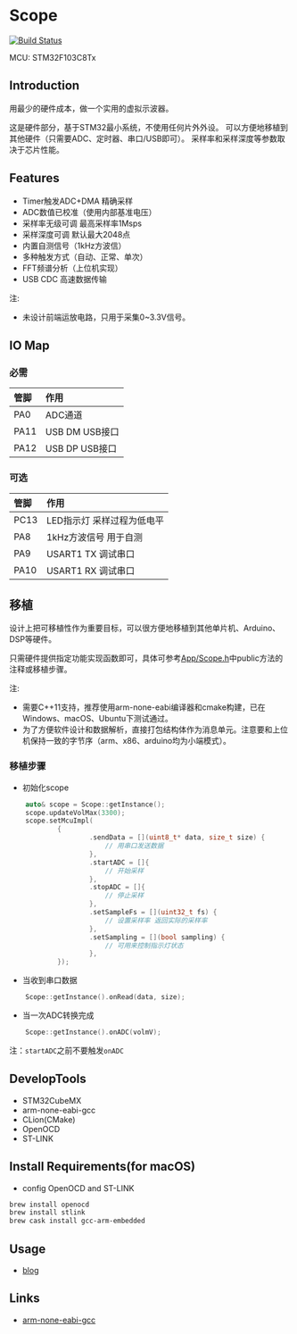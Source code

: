 # Scope

[![Build Status](https://github.com/shuai132/scope_mcu/workflows/build/badge.svg)](https://github.com/shuai132/scope_mcu/actions?workflow=build)

MCU: STM32F103C8Tx

## Introduction

用最少的硬件成本，做一个实用的虚拟示波器。

这是硬件部分，基于STM32最小系统，不使用任何片外外设。
可以方便地移植到其他硬件（只需要ADC、定时器、串口/USB即可）。
采样率和采样深度等参数取决于芯片性能。

## Features

* Timer触发ADC+DMA 精确采样
* ADC数值已校准（使用内部基准电压）
* 采样率无级可调 最高采样率1Msps
* 采样深度可调 默认最大2048点
* 内置自测信号（1kHz方波信）
* 多种触发方式（自动、正常、单次）
* FFT频谱分析（上位机实现）
* USB CDC 高速数据传输

注: 
* 未设计前端运放电路，只用于采集0~3.3V信号。

## IO Map

### 必需

| 管脚 | 作用 |
| :---- | :---- |
PA0  | ADC通道
PA11 | USB DM   USB接口
PA12 | USB DP   USB接口

### 可选

| 管脚 | 作用 |
| :---- | :---- |
PC13 | LED指示灯 采样过程为低电平
PA8  | 1kHz方波信号 用于自测
PA9  | USART1 TX 调试串口
PA10 | USART1 RX 调试串口

## 移植

设计上把可移植性作为重要目标，可以很方便地移植到其他单片机、Arduino、DSP等硬件。

只需硬件提供指定功能实现函数即可，具体可参考[App/Scope.h](App/Scope.h)中public方法的注释或移植步骤。

注: 
* 需要C++11支持，推荐使用arm-none-eabi编译器和cmake构建，已在Windows、macOS、Ubuntu下测试通过。
* 为了方便软件设计和数据解析，直接打包结构体作为消息单元。注意要和上位机保持一致的字节序（arm、x86、arduino均为小端模式）。

### 移植步骤

* 初始化scope
```cpp
    auto& scope = Scope::getInstance();
    scope.updateVolMax(3300);
    scope.setMcuImpl(
            {
                    .sendData = [](uint8_t* data, size_t size) {
                        // 用串口发送数据
                    },
                    .startADC = []{
                        // 开始采样
                    },
                    .stopADC = []{
                        // 停止采样
                    },
                    .setSampleFs = [](uint32_t fs) {
                        // 设置采样率 返回实际的采样率
                    },
                    .setSampling = [](bool sampling) {
                        // 可用来控制指示灯状态
                    },
            });
```
* 当收到串口数据
```cpp
    Scope::getInstance().onRead(data, size);
```
* 当一次ADC转换完成  
```cpp
    Scope::getInstance().onADC(volmV);
```
注：`startADC`之前不要触发`onADC`

## DevelopTools

* STM32CubeMX
* arm-none-eabi-gcc
* CLion(CMake)
* OpenOCD
* ST-LINK

## Install Requirements(for macOS)

* config OpenOCD and ST-LINK
```bash
brew install openocd
brew install stlink
brew cask install gcc-arm-embedded
```

## Usage
* [blog](https://blog.csdn.net/u012456479/article/details/101543344)

## Links

* [arm-none-eabi-gcc](https://developer.arm.com/tools-and-software/open-source-software)
